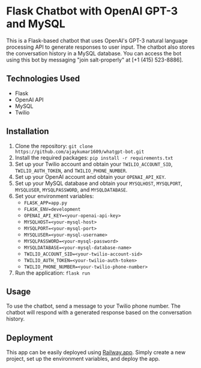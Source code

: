 # Flask Chatbot with OpenAI GPT-3 and MySQL

This is a Flask-based chatbot that uses OpenAI's GPT-3 natural language processing API to generate responses to user input. The chatbot also stores the conversation history in a MySQL database. You can access the bot using this bot by messaging "join salt-properly" at [+1 (415) 523-8886].

## Technologies Used

- Flask
- OpenAI API
- MySQL
- Twilio

## Installation

1. Clone the repository: `git clone https://github.com/ajaykumar1609/whatgpt-bot.git`
2. Install the required packages: `pip install -r requirements.txt`
3. Set up your Twilio account and obtain your `TWILIO_ACCOUNT_SID`, `TWILIO_AUTH_TOKEN`, and `TWILIO_PHONE_NUMBER`.
4. Set up your OpenAI account and obtain your `OPENAI_API_KEY`.
5. Set up your MySQL database and obtain your `MYSQLHOST`, `MYSQLPORT`, `MYSQLUSER`, `MYSQLPASSWORD`, and `MYSQLDATABASE`.
6. Set your environment variables:
    - `FLASK_APP=app.py`
    - `FLASK_ENV=development`
    - `OPENAI_API_KEY=<your-openai-api-key>`
    - `MYSQLHOST=<your-mysql-host>`
    - `MYSQLPORT=<your-mysql-port>`
    - `MYSQLUSER=<your-mysql-username>`
    - `MYSQLPASSWORD=<your-mysql-password>`
    - `MYSQLDATABASE=<your-mysql-database-name>`
    - `TWILIO_ACCOUNT_SID=<your-twilio-account-sid>`
    - `TWILIO_AUTH_TOKEN=<your-twilio-auth-token>`
    - `TWILIO_PHONE_NUMBER=<your-twilio-phone-number>`
7. Run the application: `flask run`

## Usage

To use the chatbot, send a message to your Twilio phone number. The chatbot will respond with a generated response based on the conversation history.

## Deployment

This app can be easily deployed using [Railway.app](https://railway.app/). Simply create a new project, set up the environment variables, and deploy the app.

